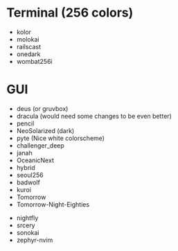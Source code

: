 # Terminal (256 colors)

- kolor
- molokai
- railscast
- onedark
- wombat256i

# GUI

* deus (or gruvbox)
* dracula (would need some changes to be even better)
* pencil
* NeoSolarized (dark)
* pyte (Nice white colorscheme)
* challenger_deep
* janah
* OceanicNext
* hybrid
* seoul256
* badwolf
* kuroi
* Tomorrow
* Tomorrow-Night-Eighties
- nightfly
- srcery
- sonokai
- zephyr-nvim
